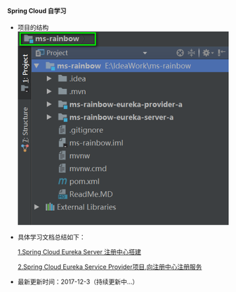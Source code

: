 #### Spring Cloud 自学习

* 项目的结构
    ![ms-rainbow-project-struct](./photos/ms-rainbow-project-struct.png)

* 具体学习文档总结如下：
    
    [1.Spring Cloud Eureka Server 注册中心搭建](./ms-rainbow-eureka-server-a/doc/1.Spring%20Cloud%20Eureka%20Server%20搭建.md)
    
    [2.Spring Cloud Eureka Service Provider项目,向注册中心注册服务](./ms-rainbow-eureka-provider-a/doc/1.Spring%20Cloud%20Eureka%20Service%20Provider项目.md)


* 最新更新时间：2017-12-3（持续更新中...）
 